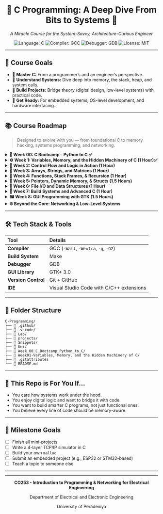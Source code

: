 <div align="center">
    <h1>🧠 C Programming: A Deep Dive From Bits to Systems 🚀</h1>
    <p><em>A Miracle Course for the System-Savvy, Architecture-Curious Engineer</em></p>
</div>

<div align="center">
    <img src="https://img.shields.io/badge/Language-C-blue.svg" alt="Language: C" />
    <img src="https://img.shields.io/badge/Compiler-GCC-orange.svg" alt="Compiler: GCC" />
    <img src="https://img.shields.io/badge/Debugger-GDB-red.svg" alt="Debugger: GDB" />
    <img src="https://img.shields.io/badge/License-MIT-green.svg" alt="License: MIT" />
</div>

---

## 🧭 Course Goals

- 🚀 **Master C:** From a programmer’s and an engineer’s perspective.
- 🔬 **Understand Systems:** Dive deep into memory, the stack, heap, and system calls.
- 🧱 **Build Projects:** Bridge theory (digital design, low-level systems) with practical code.
- 🔧 **Get Ready:** For embedded systems, OS-level development, and hardware interfacing.

---

## 📚 Course Roadmap

> Designed to evolve with you — from foundational C to memory hacking, systems programming, and networking.

<details>
<summary><strong>🏁 Week 00: C Bootcamp - Python to C ✅</strong></summary>

**Topics Covered:**
- [x] Basic C program structure (`#include`, `main()`)
- [x] `printf` formatting and format specifiers
- [x] Escape sequences
- [x] Input/output with `scanf()`
- [x] Variable declarations and basic data types
- [x] Width, precision, and alignment formatting

**Subtopics:**
- [x] Preprocessor directives (`#include <stdio.h>`)
- [x] Entry point function (`int main()`)
- [x] Format specifiers (`%d`, `%f`, `%c`, `%s`, `%x`, `%p`)
- [x] Escape sequences (`\n`, `\t`, `\\`, `\'`, `\"`)
- [x] `printf` width and precision (`%10.2f`, `%-10s`, `%05d`)
- [x] Flag formatting (`+`, `-`, `0`, space padding)
- [x] User input with `scanf()` and address operator (`&`)
- [x] Basic arithmetic operations
    
**Files Created:**
- [x] [`01_hello.c`](Week_00_C_Bootcamp_Python_to_C/01_hello.c) - Hello World program
- [x] [`02_square_number.c`](Week_00_C_Bootcamp_Python_to_C/02_square_number.c) - User input and calculations
- [x] [`03_printf.c`](Week_00_C_Bootcamp_Python_to_C/03_printf.c) - Printf formatting examples
- [x] [`04_format.c`](Week_00_C_Bootcamp_Python_to_C/04_format.c) - Format specifier demonstrations
- [x] [`05_format_specifier.c`](Week_00_C_Bootcamp_Python_to_C/05_format_specifier.c) - Advanced formatting
- [x] [`escape_sequence.c`](Week_00_C_Bootcamp_Python_to_C/escape_sequence.c) - Escape sequence examples
- [x] [`examples.c`](Week_00_C_Bootcamp_Python_to_C/examples.c) - Character and string examples
- [x] [`exercise_01.c`](Week_00_C_Bootcamp_Python_to_C/exercise_01.c) - Data type demonstrations
- [x] [`exercise_02.c`](Week_00_C_Bootcamp_Python_to_C/exercise_02.c) - Table formatting

</details>

<details>
<summary><strong>⚙️ Week 1: Variables, Memory, and the Hidden Machinery of C (1 Hour)✅</strong></summary>

**Topics:**
- [x] Data types deep dive (`int`, `float`, `double`, `char`, `void`)
- [x] Type modifiers (`signed`, `unsigned`, `short`, `long`)
- [x] Variables as memory labels
- [x] Binary storage and representation
- [x] Stack vs Heap introduction
- [x] Memory layout visualization
- [x] Compilation steps (`gcc` flags)
  
**Subtopics:**
- [x] Sizeof operator and memory footprint
- [x] Type casting and implicit conversions
- [x] Constants (`const`, `#define`)
- [x] Variable scope (local, global, static)
- [x] Memory addresses and the `&` operator
- [x] Hexadecimal representation
- [x] Endianness concepts


**Mini Projects:**
- [ ] Variable size & address explorer
- [ ] Binary printer utility
- [ ] Memory layout visualizer (CLI)
- [ ] Type conversion calculator

</details>

<details>
<summary><strong>🔀 Week 2: Control Flow and Logic in Action (1 Hour)</strong></summary>

**Topics:**
- [ ] Conditional statements (`if`, `else if`, `else`)
- [ ] `switch` statements and fall-through
- [ ] Loops (`while`, `do-while`, `for`)
- [ ] `break` and `continue` statements
- [ ] Logic operators (`&&`, `||`, `!`)
- [ ] Ternary operator (`? :`)

**Subtopics:**
- [ ] Nested conditionals
- [ ] Loop optimization techniques
- [ ] Short-circuit evaluation
- [ ] Truth tables in C
- [ ] Bitwise logical operations
- [ ] Flow control best practices

**Mini Projects:**
- [ ] CLI Rock-Paper-Scissors with flowchart
- [ ] Logic Gate Evaluator
- [ ] Number guessing game
- [ ] Simple calculator with menu

</details>

<details>
<summary><strong>💾 Week 3: Arrays, Strings, and Matrices (1 Hour)</strong></summary>

**Topics:**
- [ ] 1D arrays declaration and initialization
- [ ] 2D arrays and multi-dimensional arrays
- [ ] String manipulation (`char[]` arrays)
- [ ] String functions (`strlen`, `strcpy`, `strcmp`)
- [ ] Array bounds and memory safety
- [ ] Character arrays vs string literals

**Subtopics:**
- [ ] Array indexing and traversal
- [ ] String concatenation techniques
- [ ] Null termination in strings
- [ ] Array passing to functions
- [ ] Matrix operations (addition, multiplication)
- [ ] Dynamic string handling


**Mini Projects:**
- [ ] Matrix calculator (add, multiply, transpose)
- [ ] String reversal & tokenizer
- [ ] Histogram grapher (ASCII art)
- [ ] Text statistics analyzer

</details>

<details>
<summary><strong>🔄 Week 4: Functions, Stack Frames, & Recursion (1 Hour)</strong></summary>

**Topics:**
- [ ] Function declaration and definition
- [ ] Parameter passing (by value)
- [ ] Return values and types
- [ ] Function prototypes
- [ ] Recursion concepts and implementation
- [ ] Stack frames visualization
- [ ] Local vs global scope in functions

**Subtopics:**
- [ ] Function overloading limitations
- [ ] Inline functions
- [ ] Static functions
- [ ] Variadic functions (`...`)
- [ ] Function pointers introduction
- [ ] Tail recursion optimization


**Mini Projects:**
- [ ] Recursive Fibonacci + memory trace
- [ ] Call Stack Simulator
- [ ] Function library creator
- [ ] Mathematical functions package

</details>

<details>
<summary><strong>🧠 Week 5: Pointers, Dynamic Memory, & Structs (1.5 Hours)</strong></summary>

**Topics:**
- [ ] Pointer basics and syntax (`*`, `&`)
- [ ] Pointer arithmetic
- [ ] Dynamic memory allocation (`malloc`, `calloc`, `realloc`)
- [ ] Memory deallocation (`free`)
- [ ] Memory leaks and debugging
- [ ] Structures (`struct`) definition and usage
- [ ] Arrays of structures

**Subtopics:**
- [ ] Null pointers and safety checks
- [ ] Double pointers (`**`)
- [ ] Pointer to pointer concepts
- [ ] Structure padding and alignment
- [ ] Typedef for cleaner code
- [ ] Union types
- [ ] Bit fields in structures


**Mini Projects:**
- [ ] Custom dynamic array implementation
- [ ] Memory allocator clone
- [ ] Student record management system
- [ ] Memory leak detector

</details>

<details>
<summary><strong>📁 Week 6: File I/O and Data Structures (1 Hour)</strong></summary>

**Topics:**
- [ ] File handling (`fopen`, `fclose`, `fread`, `fwrite`)
- [ ] Text vs binary file operations
- [ ] File positioning (`fseek`, `ftell`)
- [ ] Error handling in file operations
- [ ] Linked lists implementation
- [ ] Stacks and queues

**Subtopics:**
- [ ] File modes (`r`, `w`, `a`, `rb`, `wb`)
- [ ] Buffer management
- [ ] CSV file parsing
- [ ] Binary data serialization
- [ ] Dynamic data structure memory management
- [ ] Iterator patterns for data structures


**Mini Projects:**
- [ ] File-based contact manager
- [ ] CSV data processor
- [ ] Simple database simulator
- [ ] Log file analyzer

</details>

<details>
<summary><strong>🔨 Week 7: Build Systems and Advanced C (1 Hour)</strong></summary>

**Topics:**
- [ ] Makefile creation and usage
- [ ] Multi-file projects organization
- [ ] Header files and include guards
- [ ] Preprocessor directives (`#define`, `#ifdef`)
- [ ] Conditional compilation
- [ ] Static vs dynamic linking
- [ ] Library creation

**Subtopics:**
- [ ] Makefile variables and rules
- [ ] Dependency management
- [ ] Cross-platform compilation
- [ ] Debugging with `gdb`
- [ ] Profiling and optimization
- [ ] Code documentation standards


**Mini Projects:**
- [ ] Multi-module calculator project
- [ ] Static library creation
- [ ] Build system for previous projects
- [ ] Cross-platform utility

</details>

<details>
<summary><strong>🖼️ Week 8: GUI Programming with GTK (1.5 Hours) </strong></summary>

**Topics:**
- [ ] GTK+ library setup and installation
- [ ] Basic window creation
- [ ] Widgets and containers
- [ ] Event handling and callbacks
- [ ] Layout management
- [ ] Menu and toolbar creation

**Subtopics:**
- [ ] GTK+ project structure
- [ ] Signal and slot connections
- [ ] Custom drawing with Cairo
- [ ] Threading in GUI applications
- [ ] Resource management
- [ ] Packaging GUI applications


**Mini Projects:**
- [ ] Simple text editor
- [ ] Calculator with GUI
- [ ] File browser application
- [ ] Data visualization tool

</details>

<details>
<summary><strong>🌐 Beyond the Core: Networking & Low-Level Systems</strong></summary>

**Topics:**
- [ ] Bit-level data structures
- [ ] TCP/UDP socket programming
- [ ] DNS, HTTP, and packet structure

**Mini Projects:**
- [ ] Socket chat app
- [ ] Packet visualizer (C + ASCII)
- [ ] Basic TCP/IP simulator

</details>

---

## 🛠️ Tech Stack & Tools

| Tool             | Details                                           |
| :--------------- | :------------------------------------------------ |
| **Compiler**     | GCC (`-Wall`, `-Wextra`, `-g`, `-O2`)              |
| **Build System** | Make                                              |
| **Debugger**     | GDB                                               |
| **GUI Library**  | GTK+ 3.0                                          |
| **Version Control**| Git + GitHub                                      |
| **IDE**          | Visual Studio Code with C/C++ extensions          |

---

## 📁 Folder Structure

```plaintext
C-Programming/
├── 📁 .github/
├── 📁 .vscode/
├── 📁 Lab/
├── 📁 projects/
├── 📁 Snippets/
├── 📁 Uni/
├── 📁 Week_00_C_Bootcamp_Python_to_C/
├── 📁 Week01-Variables, Memory, and the Hidden Machinery of C/
├── 📄 .gitattributes
└── 📄 README.md
```

---

## 🎯 This Repo is For You If...

- You care how systems work under the hood.
- You enjoy digital logic and want to bridge it with code.
- You want to build smarter C programs, not just functional ones.
- You believe every line of code should be memory-aware.

---

## 📌 Milestone Goals

- [ ] Finish all mini-projects
- [ ] Write a 4-layer TCP/IP simulator in C
- [ ] Build your own `malloc`
- [ ] Submit an embedded project (e.g., ESP32 or STM32-based)
- [ ] Teach a topic to someone else

---

<div align="center">
    <hr>
    <p><strong>CO253 - Introduction to Programming & Networking for Electrical Engineering</strong></p>
    <p>Department of Electrical and Electronic Engineering</p>
    <p>University of Peradeniya</p>
</div